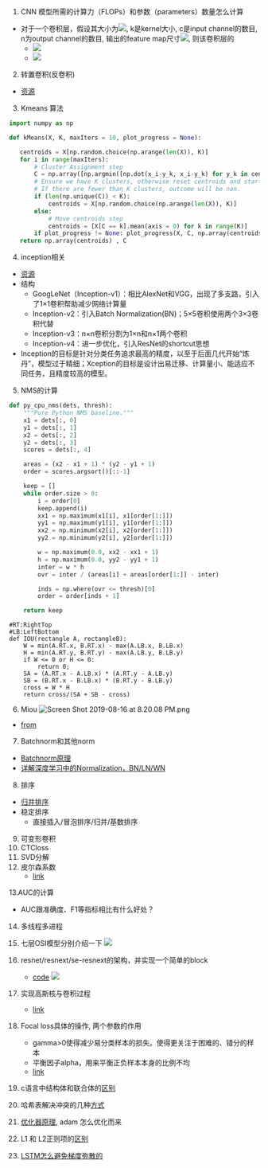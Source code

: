 1. CNN 模型所需的计算力（FLOPs）和参数（parameters）数量怎么计算
   
  * 对于一个卷积层，假设其大小为<img src="http://latex.codecogs.com/gif.latex?k*k*c*n">, k是kernel大小, c是input channel的数目, n为output channel的数目, 输出的feature map尺寸<img src="http://latex.codecogs.com/gif.latex?H' * W'">, 则该卷积层的
      * <img src="http://latex.codecogs.com/gif.latex?n\_params = n * (k * k * c + 1)">
      * <img src="http://latex.codecogs.com/gif.latex?n\_FLOPs =H'*W'*n*(k*k*c+1)">

2. 转置卷积(反卷积)
  * [资源](https://datascience.stackexchange.com/questions/6107/what-are-deconvolutional-layers)

3. Kmeans 算法

 ```python
import numpy as np

def kMeans(X, K, maxIters = 10, plot_progress = None):

    centroids = X[np.random.choice(np.arange(len(X)), K)]
    for i in range(maxIters):
        # Cluster Assignment step
        C = np.array([np.argmin([np.dot(x_i-y_k, x_i-y_k) for y_k in centroids]) for x_i in X])
        # Ensure we have K clusters, otherwise reset centroids and start over
        # If there are fewer than K clusters, outcome will be nan.
        if (len(np.unique(C)) < K):
            centroids = X[np.random.choice(np.arange(len(X)), K)]
        else:
            # Move centroids step 
            centroids = [X[C == k].mean(axis = 0) for k in range(K)]
        if plot_progress != None: plot_progress(X, C, np.array(centroids))
    return np.array(centroids) , C
```
4. inception相关
  * [资源](https://imlogm.github.io/%E6%B7%B1%E5%BA%A6%E5%AD%A6%E4%B9%A0/inception/)
  * 结构
      * GoogLeNet（Inception-v1）：相比AlexNet和VGG，出现了多支路，引入了1×1卷积帮助减少网络计算量
    * Inception-v2：引入Batch Normalization(BN)；5×5卷积使用两个3×3卷积代替
    * Inception-v3：n×n卷积分割为1×n和n×1两个卷积
    * Inception-v4：进一步优化，引入ResNet的shortcut思想
* Inception的目标是针对分类任务追求最高的精度，以至于后面几代开始“炼丹”，模型过于精细；Xception的目标是设计出易迁移、计算量小、能适应不同任务，且精度较高的模型。

5. NMS的计算

```python
def py_cpu_nms(dets, thresh):
    """Pure Python NMS baseline."""
    x1 = dets[:, 0]
    y1 = dets[:, 1]
    x2 = dets[:, 2]
    y2 = dets[:, 3]
    scores = dets[:, 4]

    areas = (x2 - x1 + 1) * (y2 - y1 + 1)
    order = scores.argsort()[::-1]

    keep = []
    while order.size > 0:
        i = order[0]
        keep.append(i)
        xx1 = np.maximum(x1[i], x1[order[1:]])
        yy1 = np.maximum(y1[i], y1[order[1:]])
        xx2 = np.minimum(x2[i], x2[order[1:]])
        yy2 = np.minimum(y2[i], y2[order[1:]])

        w = np.maximum(0.0, xx2 - xx1 + 1)
        h = np.maximum(0.0, yy2 - yy1 + 1)
        inter = w * h
        ovr = inter / (areas[i] + areas[order[1:]] - inter)

        inds = np.where(ovr <= thresh)[0]
        order = order[inds + 1]

    return keep
```
```
#RT:RightTop
#LB:LeftBottom
def IOU(rectangle A, rectangleB):
    W = min(A.RT.x, B.RT.x) - max(A.LB.x, B.LB.x) 
    H = min(A.RT.y, B.RT.y) - max(A.LB.y, B.LB.y) 
    if W <= 0 or H <= 0:
        return 0;
    SA = (A.RT.x - A.LB.x) * (A.RT.y - A.LB.y) 
    SB = (B.RT.x - B.LB.x) * (B.RT.y - B.LB.y) 
    cross = W * H
    return cross/(SA + SB - cross)
```
 6. Miou
![Screen Shot 2019-08-16 at 8.20.08 PM.png](https://upload-images.jianshu.io/upload_images/10167864-5ac36ed82774fd5e.png?imageMogr2/auto-orient/strip%7CimageView2/2/w/1240)
* [from](https://medium.com/digitalbridge/how-we-use-image-semantic-segmentation-e85fac734caf)
7. Batchnorm和其他norm
* [Batchnorm原理](https://zhuanlan.zhihu.com/p/62935978)
* [详解深度学习中的Normalization，BN/LN/WN](https://zhuanlan.zhihu.com/p/33173246)
8. 排序
* [归并排序](https://www.cnblogs.com/piperck/p/6030122.html)
* 稳定排序
    * 直接插入/冒泡排序/归并/基数排序
 9. 可变形卷积
10. CTCloss
11. SVD分解
12. 皮尔森系数
    * [link](https://blog.csdn.net/AlexMerer/article/details/74908435)

13.AUC的计算
   * AUC跟准确度、F1等指标相比有什么好处？
14. 多线程多进程
15. 七层OSI模型分别介绍一下
![](https://upload-images.jianshu.io/upload_images/10167864-c9fae90304f05084.png?imageMogr2/auto-orient/strip%7CimageView2/2/w/1240)
16. resnet/resnext/se-resnext的架构，并实现一个简单的block
    * [code](https://github.com/Cadene/pretrained-models.pytorch/blob/master/pretrainedmodels/models/senet.py)
![](https://upload-images.jianshu.io/upload_images/10167864-1a5ef57736a1ab3d.png?imageMogr2/auto-orient/strip%7CimageView2/2/w/1240)


17. 实现高斯核与卷积过程
    * [link](https://blog.csdn.net/nlite827109223/article/details/90697377)

18. Focal loss具体的操作, 两个参数的作用
    * gamma>0使得减少易分类样本的损失。使得更关注于困难的、错分的样本
    * 平衡因子alpha，用来平衡正负样本本身的比例不均
    * [link](https://www.cnblogs.com/king-lps/p/9497836.html)
19. c语言中结构体和联合体的[区别](https://blog.csdn.net/sjtudou/article/details/81074916)
20. 哈希表解决冲突的几种[方式](https://www.cnblogs.com/westlife-11358/p/10038878.html)
21. [优化器原理](https://zhuanlan.zhihu.com/p/32230623), adam 怎么优化而来
22. L1 和 L2正则项的[区别](https://www.cnblogs.com/lyr2015/p/8718104.html)
23. [LSTM怎么避免梯度弥散的](https://www.zhihu.com/question/34878706/answer/654501152)
